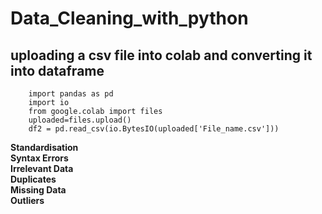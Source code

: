 # Data_Cleaning_with_python <br />

## uploading a csv file into colab and converting it into dataframe

``` 
    import pandas as pd
    import io
    from google.colab import files
    uploaded=files.upload()
    df2 = pd.read_csv(io.BytesIO(uploaded['File_name.csv'])) 
```

**Standardisation** <br />
**Syntax Errors** <br />
**Irrelevant Data**<br />
**Duplicates**<br />
**Missing Data**<br />
**Outliers**

